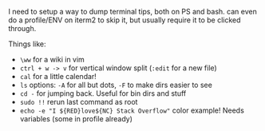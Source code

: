 I need to setup a way to dump terminal tips, both on PS and bash.
can even do a profile/ENV on iterm2 to skip it, but usually require it to be clicked through.

Things like:
* `\ww` for a wiki in vim
* `ctrl + w -> v` for vertical window split (`:edit` for a new file)
* `cal` for a little calendar!
* `ls` options: `-A` for all but dots, `-F` to make dirs easier to see
* `cd -` for jumping back. Useful for bin dirs and stuff
* `sudo !!` rerun last command as root
* `echo -e "I ${RED}love${NC} Stack Overflow"` color example! Needs variables (some in profile already)
